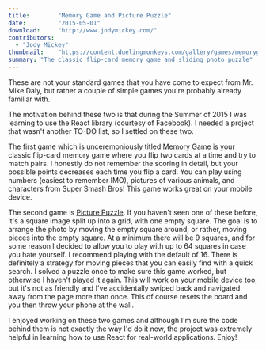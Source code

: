 ```yaml
---
title:        "Memory Game and Picture Puzzle"
date:         "2015-05-01"
download:     "http://www.jodymickey.com/"
contributors: 
  - "Jody Mickey"
thumbnail:    "https://content.duelingmonkeys.com/gallery/games/memorygame/brain.png"
summary: "The classic flip-card memory game and sliding photo puzzle"
---
```

These are not your standard games that you have come to expect from Mr. Mike Daly, but rather a couple of simple games you're probably already familiar with.

The motivation behind these two is that during the Summer of 2015 I was learning to use the React library (courtesy of Facebook).  I needed a project that wasn't another TO-DO list, so I settled on these two.

The first game which is unceremoniously titled [Memory Game](http://www.jodymickey.com/memory-game) is your classic flip-card memory game where you flip two cards at a time and try to match pairs.  I honestly do not remember the scoring in detail, but your possible points decreases each time you flip a card.  You can play using numbers (easiest to remember IMO), pictures of various animals, and characters from Super Smash Bros!  This game works great on your mobile device.

The second game is [Picture Puzzle](http://www.jodymickey.com/picture-puzzle).  If you haven't seen one of these before, it's a square image split up into a grid, with one empty square.  The goal is to arrange the photo by moving the empty square around, or rather, moving pieces into the empty square.  At a minimum there will be 9 squares, and for some reason I decided to allow you to play with up to 64 squares in case you hate yourself.  I recommend playing with the default of 16.  There is definitely a strategy for moving pieces that you can easily find with a quick search.  I solved a puzzle once to make sure this game worked, but otherwise I haven't played it again.  This will work on your mobile device too, but it's not as friendly and I've accidentally swiped back and navigated away from the page more than once.  This of course resets the board and you then throw your phone at the wall.

I enjoyed working on these two games and although I'm sure the code behind them is not exactly the way I'd do it now, the project was extremely helpful in learning how to use React for real-world applications.  Enjoy!




